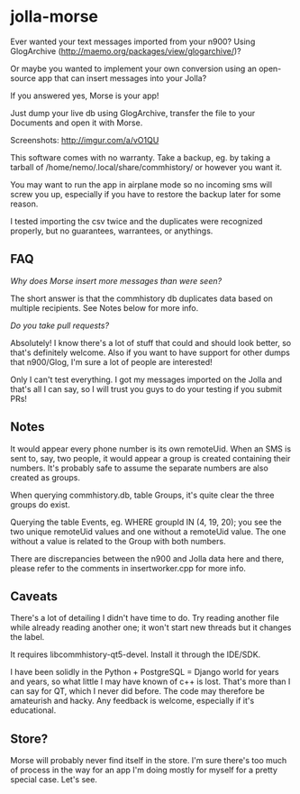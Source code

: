 jolla-morse
===========

Ever wanted your text messages imported from your n900?
Using GlogArchive (http://maemo.org/packages/view/glogarchive/)?

Or maybe you wanted to implement your own conversion using an open-source app that can insert
messages into your Jolla?

If you answered yes, Morse is your app!

Just dump your live db using GlogArchive, transfer the file to your Documents and open it
with Morse.

Screenshots: http://imgur.com/a/vO1QU

This software comes with no warranty. Take a backup, eg. by taking a tarball of
/home/nemo/.local/share/commhistory/ or however you want it.

You may want to run the app in airplane mode so no incoming sms will screw you up, especially
if you have to restore the backup later for some reason.

I tested importing the csv twice and the duplicates were recognized properly, but no
guarantees, warrantees, or anythings.

FAQ
---

_Why does Morse insert more messages than were seen?_

The short answer is that the commhistory db duplicates data based on multiple
recipients. See Notes below for more info.

_Do you take pull requests?_

Absolutely! I know there's a lot of stuff that could and should look better, so that's
definitely welcome. Also if you want to have support for other dumps that n900/Glog,
I'm sure a lot of people are interested!

Only I can't test everything. I got my messages imported on the Jolla and that's
all I can say, so I will trust you guys to do your testing if you submit PRs!

Notes
----

It would appear every phone number is its own remoteUid. When an SMS is sent to, say, two
people, it would appear a group is created containing their numbers. It's probably safe
to assume the separate numbers are also created as groups.

When querying commhistory.db, table Groups, it's quite clear the three groups do exist.

Querying the table Events, eg. WHERE groupId IN (4, 19, 20); you see the two unique
remoteUid values and one without a remoteUid value. The one without a value is related
to the Group with both numbers.

There are discrepancies between the n900 and Jolla data here and there, please refer
to the comments in insertworker.cpp for more info.

Caveats
-------

There's a lot of detailing I didn't have time to do. Try reading another file while
already reading another one; it won't start new threads but it changes the label.

It requires libcommhistory-qt5-devel. Install it through the IDE/SDK.

I have been solidly in the Python + PostgreSQL = Django world for years and years, so
what little I may have known of c++ is lost. That's more than I can say for QT, which
I never did before. The code may therefore be amateurish and hacky. Any feedback is
welcome, especially if it's educational.

Store?
------

Morse will probably never find itself in the store. I'm sure there's too much of process
in the way for an app I'm doing mostly for myself for a pretty special case. Let's see.

